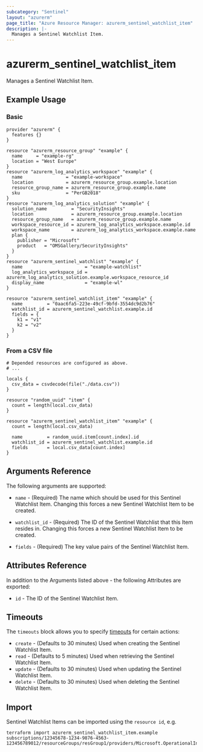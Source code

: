 ```yaml
---
subcategory: "Sentinel"
layout: "azurerm"
page_title: "Azure Resource Manager: azurerm_sentinel_watchlist_item"
description: |-
  Manages a Sentinel Watchlist Item.
---
```


# azurerm_sentinel_watchlist_item

Manages a Sentinel Watchlist Item.

## Example Usage

### Basic

```hcl
provider "azurerm" {
  features {}
}

resource "azurerm_resource_group" "example" {
  name     = "example-rg"
  location = "West Europe"
}
resource "azurerm_log_analytics_workspace" "example" {
  name                = "example-workspace"
  location            = azurerm_resource_group.example.location
  resource_group_name = azurerm_resource_group.example.name
  sku                 = "PerGB2018"
}
resource "azurerm_log_analytics_solution" "example" {
  solution_name         = "SecurityInsights"
  location              = azurerm_resource_group.example.location
  resource_group_name   = azurerm_resource_group.example.name
  workspace_resource_id = azurerm_log_analytics_workspace.example.id
  workspace_name        = azurerm_log_analytics_workspace.example.name
  plan {
    publisher = "Microsoft"
    product   = "OMSGallery/SecurityInsights"
  }
}
resource "azurerm_sentinel_watchlist" "example" {
  name                       = "example-watchlist"
  log_analytics_workspace_id = azurerm_log_analytics_solution.example.workspace_resource_id
  display_name               = "example-wl"
}

resource "azurerm_sentinel_watchlist_item" "example" {
  name         = "0aac6fa5-223e-49cf-9bfd-3554dc9d2b76"
  watchlist_id = azurerm_sentinel_watchlist.example.id
  fields = {
    k1 = "v1"
    k2 = "v2"
  }
}
```

### From a CSV file

```hcl
# Depended resources are configured as above.
# ...

locals {
  csv_data = csvdecode(file("./data.csv"))
}

resource "random_uuid" "item" {
  count = length(local.csv_data)
}

resource "azurerm_sentinel_watchlist_item" "example" {
  count = length(local.csv_data)

  name         = random_uuid.item[count.index].id
  watchlist_id = azurerm_sentinel_watchlist.example.id
  fields       = local.csv_data[count.index]
}
```

## Arguments Reference

The following arguments are supported:

* `name` - (Required) The name which should be used for this Sentinel Watchlist Item. Changing this forces a new Sentinel Watchlist Item to be created.

* `watchlist_id` - (Required) The ID of the Sentinel Watchlist that this Item resides in. Changing this forces a new Sentinel Watchlist Item to be created.

* `fields` - (Required) The key value pairs of the Sentinel Watchlist Item.

## Attributes Reference

In addition to the Arguments listed above - the following Attributes are exported: 

* `id` - The ID of the Sentinel Watchlist Item.

## Timeouts

The `timeouts` block allows you to specify [timeouts](https://www.terraform.io/docs/configuration/resources.html#timeouts) for certain actions:

* `create` - (Defaults to 30 minutes) Used when creating the Sentinel Watchlist Item.
* `read` - (Defaults to 5 minutes) Used when retrieving the Sentinel Watchlist Item.
* `update` - (Defaults to 30 minutes) Used when updating the Sentinel Watchlist Item.
* `delete` - (Defaults to 30 minutes) Used when deleting the Sentinel Watchlist Item.

## Import

Sentinel Watchlist Items can be imported using the `resource id`, e.g.

```shell
terraform import azurerm_sentinel_watchlist_item.example subscriptions/12345678-1234-9876-4563-123456789012/resourceGroups/resGroup1/providers/Microsoft.OperationalInsights/workspaces/workspace1/providers/Microsoft.SecurityInsights/watchlists/list1/watchlistItems/item1
```
